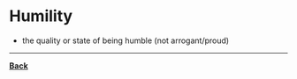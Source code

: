 # Humility
- the quality or state of being humble (not arrogant/proud)

---
**[Back](PSYCHPrelimSOCRATES)**